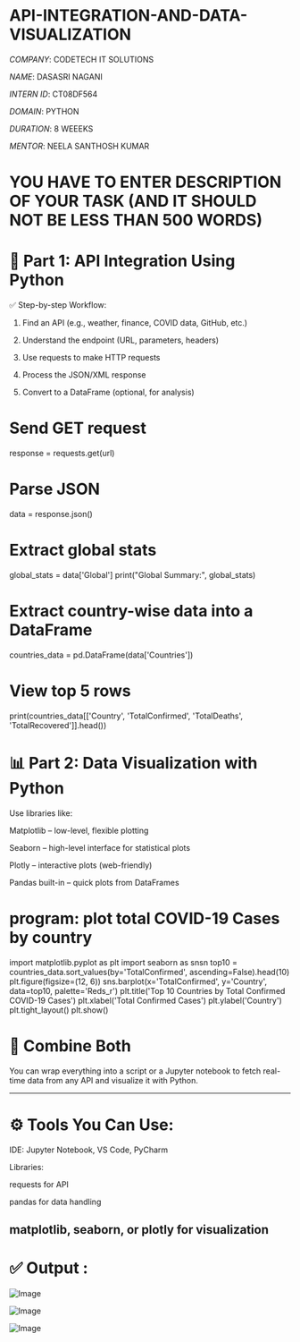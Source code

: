 # API-INTEGRATION-AND-DATA-VISUALIZATION

*COMPANY*: CODETECH IT SOLUTIONS

*NAME*: DASASRI NAGANI

*INTERN ID*: CT08DF564 

*DOMAIN*: PYTHON

*DURATION*: 8 WEEEKS

*MENTOR*: NEELA SANTHOSH KUMAR

# YOU HAVE TO ENTER DESCRIPTION OF YOUR TASK (AND IT SHOULD NOT BE LESS THAN 500 WORDS)

# 🔗 Part 1: API Integration Using Python

✅ Step-by-step Workflow:

1. Find an API (e.g., weather, finance, COVID data, GitHub, etc.)


2. Understand the endpoint (URL, parameters, headers)


3. Use requests to make HTTP requests


4. Process the JSON/XML response


5. Convert to a DataFrame (optional, for analysis)

# Send GET request
response = requests.get(url)

# Parse JSON
data = response.json()

# Extract global stats
global_stats = data['Global']
print("Global Summary:", global_stats)

# Extract country-wise data into a DataFrame
countries_data = pd.DataFrame(data['Countries'])

# View top 5 rows
print(countries_data[['Country', 'TotalConfirmed', 'TotalDeaths', 'TotalRecovered']].head())


# 📊 Part 2: Data Visualization with Python

Use libraries like:

Matplotlib – low-level, flexible plotting

Seaborn – high-level interface for statistical plots

Plotly – interactive plots (web-friendly)

Pandas built-in – quick plots from DataFrames

# program: plot total COVID-19 Cases by country
import matplotlib.pyplot as plt
import seaborn as snsn
top10 = countries_data.sort_values(by='TotalConfirmed', ascending=False).head(10)
plt.figure(figsize=(12, 6))
sns.barplot(x='TotalConfirmed', y='Country', data=top10, palette='Reds_r')
plt.title('Top 10 Countries by Total Confirmed COVID-19 Cases')
plt.xlabel('Total Confirmed Cases')
plt.ylabel('Country')
plt.tight_layout()
plt.show()

# 🔄 Combine Both

You can wrap everything into a script or a Jupyter notebook to fetch real-time data from any API and visualize it with Python.


---

# ⚙ Tools You Can Use:

IDE: Jupyter Notebook, VS Code, PyCharm

Libraries:

requests for API

pandas for data handling

matplotlib, seaborn, or plotly for visualization
---

# ✅ Output :

![Image](https://github.com/user-attachments/assets/18a18747-7f33-4d1b-b668-b6971844e9e5)

![Image](https://github.com/user-attachments/assets/0b507482-4279-40f8-87d8-83114a7bce20)

![Image](https://github.com/user-attachments/assets/957fec3d-fd2e-4680-adf0-2fb9ee6c7a14)



